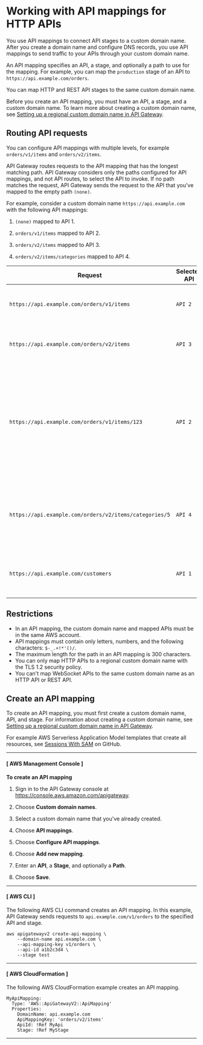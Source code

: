 # Working with API mappings for HTTP APIs<a name="http-api-mappings"></a>

You use API mappings to connect API stages to a custom domain name\. After you create a domain name and configure DNS records, you use API mappings to send traffic to your APIs through your custom domain name\.

An API mapping specifies an API, a stage, and optionally a path to use for the mapping\. For example, you can map the `production` stage of an API to `https://api.example.com/orders`\.

You can map HTTP and REST API stages to the same custom domain name\.

Before you create an API mapping, you must have an API, a stage, and a custom domain name\. To learn more about creating a custom domain name, see [Setting up a regional custom domain name in API Gateway](apigateway-regional-api-custom-domain-create.md)\.

## Routing API requests<a name="http-api-mappings-evalutation"></a>

You can configure API mappings with multiple levels, for example `orders/v1/items` and `orders/v2/items`\.

API Gateway routes requests to the API mapping that has the longest matching path\. API Gateway considers only the paths configured for API mappings, and not API routes, to select the API to invoke\. If no path matches the request, API Gateway sends the request to the API that you've mapped to the empty path `(none)`\.

For example, consider a custom domain name `https://api.example.com` with the following API mappings:

1. `(none)` mapped to API 1\.

1. `orders/v1/items` mapped to API 2\.

1. `orders/v2/items` mapped to API 3\.

1. `orders/v2/items/categories` mapped to API 4\.


| Request | Selected API | Explanation | 
| --- | --- | --- | 
|  `https://api.example.com/orders/v1/items`  |  `API 2`  |  The request exactly matches this API mapping\.  | 
|  `https://api.example.com/orders/v2/items`  |  `API 3`  |  The request exactly matches this API mapping\.  | 
|  `https://api.example.com/orders/v1/items/123`  |  `API 2`  |  API Gateway chooses the mapping that has the longest matching path\. The `123` at the end of the request doesn't affect the selection\.  | 
|  `https://api.example.com/orders/v2/items/categories/5`  |  `API 4`  |  API Gateway chooses the mapping that has the longest matching path\.  | 
|  `https://api.example.com/customers`  |  `API 1`  |  API Gateway uses the empty mapping as a catch\-all\.  | 

## Restrictions<a name="http-api-mappings-restrictions"></a>
+ In an API mapping, the custom domain name and mapped APIs must be in the same AWS account\.
+ API mappings must contain only letters, numbers, and the following characters: `$-_.+!*'()/`\.
+ The maximum length for the path in an API mapping is 300 characters\.
+ You can only map HTTP APIs to a regional custom domain name with the TLS 1\.2 security policy\.
+ You can't map WebSocket APIs to the same custom domain name as an HTTP API or REST API\.

## Create an API mapping<a name="http-api-mappings-examples"></a>

To create an API mapping, you must first create a custom domain name, API, and stage\. For information about creating a custom domain name, see [Setting up a regional custom domain name in API Gateway](apigateway-regional-api-custom-domain-create.md)\.

For example AWS Serverless Application Model templates that create all resources, see [Sessions With SAM](https://github.com/aws-samples/sessions-with-aws-sam/tree/master/custom-domains) on GitHub\.

------
#### [ AWS Management Console ]

**To create an API mapping**

1. Sign in to the API Gateway console at [https://console\.aws\.amazon\.com/apigateway](https://console.aws.amazon.com/apigateway)\.

1. Choose **Custom domain names**\.

1. Select a custom domain name that you've already created\.

1. Choose **API mappings**\.

1. Choose **Configure API mappings**\.

1. Choose **Add new mapping**\.

1. Enter an **API**, a **Stage**, and optionally a **Path**\.

1. Choose **Save**\.

------
#### [ AWS CLI ]

The following AWS CLI command creates an API mapping\. In this example, API Gateway sends requests to `api.example.com/v1/orders` to the specified API and stage\.

```
aws apigatewayv2 create-api-mapping \
    --domain-name api.example.com \
    --api-mapping-key v1/orders \
    --api-id a1b2c3d4 \
    --stage test
```

------
#### [ AWS CloudFormation ]

The following AWS CloudFormation example creates an API mapping\.

```
MyApiMapping:
  Type: 'AWS::ApiGatewayV2::ApiMapping'
  Properties:
    DomainName: api.example.com
    ApiMappingKey: 'orders/v2/items'
    ApiId: !Ref MyApi
    Stage: !Ref MyStage
```

------